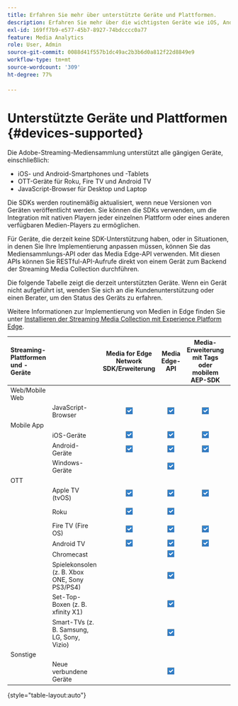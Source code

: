 ```yaml
---
title: Erfahren Sie mehr über unterstützte Geräte und Plattformen.
description: Erfahren Sie mehr über die wichtigsten Geräte wie iOS, Android, OTT-Geräte und JavaScript-Browser, die die Streaming Media Collection unterstützt.
exl-id: 169ff7b9-e577-45b7-8927-74bdcccc0a77
feature: Media Analytics
role: User, Admin
source-git-commit: 0088d41f557b1dc49ac2b3b6d0a812f22d8849e9
workflow-type: tm+mt
source-wordcount: '309'
ht-degree: 77%

---
```


# Unterstützte Geräte und Plattformen {#devices-supported}

Die Adobe-Streaming-Mediensammlung unterstützt alle gängigen Geräte, einschließlich:

* iOS- und Android-Smartphones und -Tablets
* OTT-Geräte für Roku, Fire TV und Android TV
* JavaScript-Browser für Desktop und Laptop

Die SDKs werden routinemäßig aktualisiert, wenn neue Versionen von Geräten veröffentlicht werden. Sie können die SDKs verwenden, um die Integration mit nativen Playern jeder einzelnen Plattform oder eines anderen verfügbaren Medien-Players zu ermöglichen.

Für Geräte, die derzeit keine SDK-Unterstützung haben, oder in Situationen, in denen Sie Ihre Implementierung anpassen müssen, können Sie das Mediensammlungs-API oder das Media Edge-API verwenden. Mit diesen APIs können Sie RESTful-API-Aufrufe direkt von einem Gerät zum Backend der Streaming Media Collection durchführen.

Die folgende Tabelle zeigt die derzeit unterstützten Geräte. Wenn ein Gerät nicht aufgeführt ist, wenden Sie sich an die Kundenunterstützung oder einen Berater, um den Status des Geräts zu erfahren.

Weitere Informationen zur Implementierung von Medien in Edge finden Sie unter [Installieren der Streaming Media Collection mit Experience Platform Edge](/help/implementation/edge/implementation-edge.md).

| Streaming-Plattformen und -Geräte | | Media for Edge Network SDK/Erweiterung | Media Edge-API | Media-Erweiterung mit Tags oder mobilem AEP-SDK | Medien-SDK | Mediensammlungs-API |
|:---|:---|:---:|:---:|:---:|:---:|:---:|
| Web/Mobile Web | | | | | |
| | JavaScript-Browser | ![Unterstützt](/help/assets/icon-blue-check.png) | ![Unterstützt](/help/assets/icon-blue-check.png) | ![Unterstützt](/help/assets/icon-blue-check.png) | ![Unterstützt](/help/assets/icon-blue-check.png) | ![Unterstützt](/help/assets/icon-blue-check.png) |
| Mobile App | | | | | |
| | iOS-Geräte | ![Unterstützt](/help/assets/icon-blue-check.png) | ![Unterstützt](/help/assets/icon-blue-check.png) | ![Unterstützt](/help/assets/icon-blue-check.png) | | ![Unterstützt](/help/assets/icon-blue-check.png) | |
| | Android-Geräte | ![Unterstützt](/help/assets/icon-blue-check.png) | ![Unterstützt](/help/assets/icon-blue-check.png) | ![Unterstützt](/help/assets/icon-blue-check.png) | | ![Unterstützt](/help/assets/icon-blue-check.png) |
| | Windows-Geräte | | ![Unterstützt](/help/assets/icon-blue-check.png) | | | ![Unterstützt](/help/assets/icon-blue-check.png) |
| OTT | | | | | | |
| | Apple TV (tvOS) | ![Unterstützt](/help/assets/icon-blue-check.png) | ![Unterstützt](/help/assets/icon-blue-check.png) | ![Unterstützt](/help/assets/icon-blue-check.png) | | ![Unterstützt](/help/assets/icon-blue-check.png) |
| | Roku | ![Unterstützt](/help/assets/icon-blue-check.png) | ![Unterstützt](/help/assets/icon-blue-check.png) | | ![Unterstützt](/help/assets/icon-blue-check.png)<br>(BrightScript) | ![Unterstützt](/help/assets/icon-blue-check.png)<br>(nativ) |
| | Fire TV (Fire OS) | ![Unterstützt](/help/assets/icon-blue-check.png) | ![Unterstützt](/help/assets/icon-blue-check.png) | ![Unterstützt](/help/assets/icon-blue-check.png) | | ![Unterstützt](/help/assets/icon-blue-check.png) |
| | Android TV | ![Unterstützt](/help/assets/icon-blue-check.png) | ![Unterstützt](/help/assets/icon-blue-check.png) | ![Unterstützt](/help/assets/icon-blue-check.png) | | ![Unterstützt](/help/assets/icon-blue-check.png) |
| | Chromecast | | ![Unterstützt](/help/assets/icon-blue-check.png) | | ![Unterstützt](/help/assets/icon-blue-check.png) | ![Unterstützt](/help/assets/icon-blue-check.png) |
| | Spielekonsolen (z. B. Xbox ONE, Sony PS3/PS4) | | ![Unterstützt](/help/assets/icon-blue-check.png) | | | ![Unterstützt](/help/assets/icon-blue-check.png) |
| | Set-Top-Boxen (z. B. xfinity X1) | | ![Unterstützt](/help/assets/icon-blue-check.png) | | | ![Unterstützt](/help/assets/icon-blue-check.png) |
| | Smart-TVs (z. B. Samsung, LG, Sony, Vizio) | | ![Unterstützt](/help/assets/icon-blue-check.png) | | | ![Unterstützt](/help/assets/icon-blue-check.png) |
| Sonstige | | | | | | |
| | Neue verbundene Geräte | | ![Unterstützt](/help/assets/icon-blue-check.png) | | | ![Unterstützt](/help/assets/icon-blue-check.png) |

{style="table-layout:auto"}

